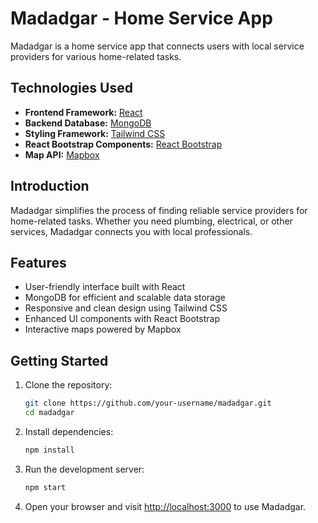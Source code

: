 # Madadgar - Home Service App

Madadgar is a home service app that connects users with local service providers for various home-related tasks.

## Technologies Used

- **Frontend Framework:** [React](https://reactjs.org/)
- **Backend Database:** [MongoDB](https://www.mongodb.com/)
- **Styling Framework:** [Tailwind CSS](https://tailwindcss.com/)
- **React Bootstrap Components:** [React Bootstrap](https://react-bootstrap.github.io/)
- **Map API:** [Mapbox](https://www.mapbox.com/)

## Introduction

Madadgar simplifies the process of finding reliable service providers for home-related tasks. Whether you need plumbing, electrical, or other services, Madadgar connects you with local professionals.

## Features

- User-friendly interface built with React
- MongoDB for efficient and scalable data storage
- Responsive and clean design using Tailwind CSS
- Enhanced UI components with React Bootstrap
- Interactive maps powered by Mapbox

## Getting Started

1. Clone the repository:

   ```bash
   git clone https://github.com/your-username/madadgar.git
   cd madadgar
   ```

2. Install dependencies:

   ```bash
   npm install
   ```

3. Run the development server:

   ```bash
   npm start
   ```

4. Open your browser and visit [http://localhost:3000](http://localhost:3000) to use Madadgar.

